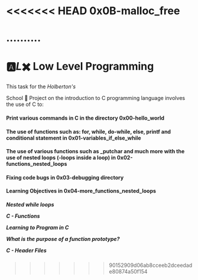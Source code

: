 <<<<<<< HEAD
0x0B-malloc_free
=======
..........
=======
<h1> 🅰️<em>L</em>✖️ Low Level Programming </h1>
<p> This task for the <em>Holberton's  

</em> School 🏫 Project on the introduction to C programming language involves the use of C to: <p> </h4>

<h4><p>Print various commands in C in the directory 0x00-hello_world </p> </h4>

<h4><p>The use of functions such as: for, while, do-while, else, printf and conditional statement in 0x01-variables_if_else_while </h4>
</p>
<h4><p>The use of various functions such as _putchar and much more with the use of nested loops (-loops inside a loop) in 0x02-functions_nested_loops</p> </h4> 
<h4><p>Fixing code bugs in 0x03-debugging directory </p> </h4>
<h4>
<p>Learning Objectives in 0x04-more_functions_nested_loops</p> </h4>
<h5><p>Nested while loops</p>
<p> C - Functions </p>
<p>Learning to Program in C</p>
 <p>What is the purpose of a function prototype? </p>
 <p>C - Header Files </p> </h5>
<p>  </h5></p>
<h4></h4>
<h4></h4>
<h4></h4>
<h4></h4>
<h4></h4>
<h4></h4>

>>>>>>> 90152909d06ab8cceeb2dceedade80874a50f154
